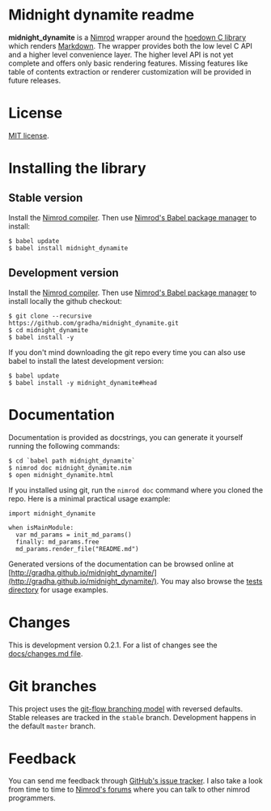 Midnight dynamite readme
========================

**midnight_dynamite** is a [Nimrod](http://nimrod-lang.org) wrapper around the
[hoedown C library](https://github.com/hoedown/hoedown) which renders
[Markdown](http://daringfireball.net/projects/markdown/). The wrapper provides
both the low level C API and a higher level convenience layer. The higher level
API is not yet complete and offers only basic rendering features. Missing
features like table of contents extraction or renderer customization will be
provided in future releases.


License
=======

[MIT license](LICENSE.md).


Installing the library
======================

Stable version
--------------

Install the [Nimrod compiler](http://nimrod-lang.org/). Then use [Nimrod's
Babel package manager](https://github.com/nimrod-code/babel) to install:

    $ babel update
    $ babel install midnight_dynamite


Development version
-------------------

Install the [Nimrod compiler](http://nimrod-lang.org/). Then use [Nimrod's
Babel package manager](https://github.com/nimrod-code/babel) to install locally
the github checkout:

    $ git clone --recursive https://github.com/gradha/midnight_dynamite.git
    $ cd midnight_dynamite
    $ babel install -y

If you don't mind downloading the git repo every time you can also use babel to
install the latest development version:

    $ babel update
    $ babel install -y midnight_dynamite#head


Documentation
=============

Documentation is provided as docstrings, you can generate it yourself running
the following commands:

    $ cd `babel path midnight_dynamite`
    $ nimrod doc midnight_dynamite.nim
    $ open midnight_dynamite.html

If you installed using git, run the ``nimrod doc`` command where you cloned the
repo. Here is a minimal practical usage example:

    import midnight_dynamite

    when isMainModule:
      var md_params = init_md_params()
      finally: md_params.free
      md_params.render_file("README.md")

Generated versions of the documentation can be browsed online at
[http://gradha.github.io/midnight_dynamite/](http://gradha.github.io/midnight_dynamite/).
You may also browse the [tests directory](tests) for usage examples.


Changes
=======

This is development version 0.2.1. For a list of changes see the
[docs/changes.md file](docs/changes.md).


Git branches
============

This project uses the [git-flow branching
model](https://github.com/nvie/gitflow) with reversed defaults. Stable releases
are tracked in the ``stable`` branch. Development happens in the default
``master`` branch.


Feedback
========

You can send me feedback through [GitHub's issue
tracker](https://github.com/gradha/midnight_dynamite/issues). I also take a
look from time to time to [Nimrod's forums](http://forum.nimrod-lang.org) where
you can talk to other nimrod programmers.
